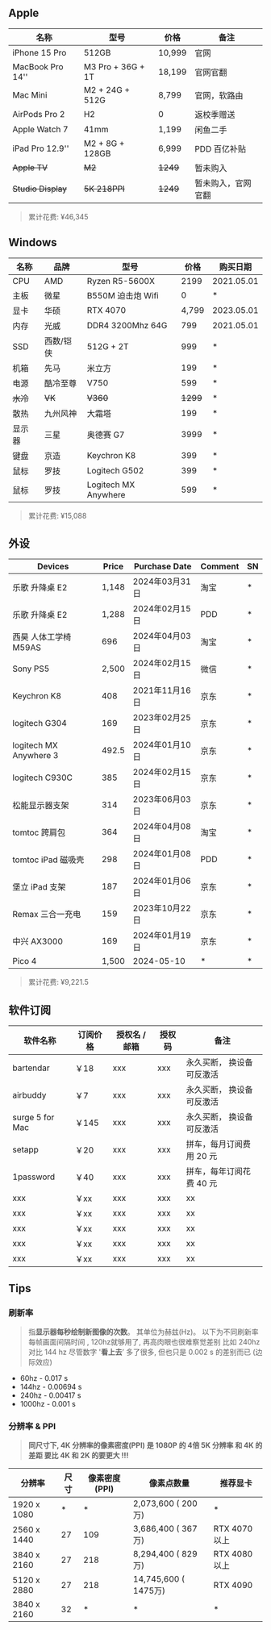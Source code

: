## Apple

| 名称 | 型号 | 价格 | 备注 |
| --- | --- | --- | --- |
| iPhone 15 Pro| 512GB | 10,999 | 官网 |
| MacBook Pro 14'' | M3 Pro + 36G + 1T | 18,199 | 官网官翻 |
| Mac Mini | M2 + 24G + 512G | 8,799 | 官网，软路由 |
| AirPods Pro 2 | H2 | 0 | 返校季赠送 |
| Apple Watch 7 | 41mm | 1,199 | 闲鱼二手 |
| iPad Pro 12.9''| M2 + 8G + 128GB | 6,999 | PDD 百亿补贴 |
| ~~Apple TV~~ | ~~M2~~ | ~~1249~~ | 暂未购入 |
| ~~Studio Display~~ | ~~5K 218PPI~~ | ~~1249~~ | 暂未购入，官网官翻 |

> 累计花费:  ¥46,345


## Windows

| 名称 | 品牌 | 型号 | 价格 | 购买日期 |
| --- | --- | --- | --- |--- |
| CPU | AMD |Ryzen R5-5600X | 2199 | 2021.05.01 |
| 主板 | 微星 |B550M 迫击炮 Wifi | 0 | * |
| 显卡 | 华硕 |RTX 4070 | 4,799 | 2023.05.01 |
| 内存 | 光威 | DDR4 3200Mhz 64G | 799 | 2021.05.01 |
| SSD | 西数/铠侠 | 512G + 2T | 999 | * |
| 机箱 | 先马 | 米立方 | 199 | * |
| 电源 | 酷冷至尊 | V750 | 599 | * |
| ~~水冷~~ | ~~VK~~ | ~~V360~~ | ~~1299~~ | * |
| 散热 | 九州风神 | 大霜塔 | 199 | * |
| 显示器 | 三星 |奥德赛 G7 | 3999 | * |
| 键盘 | 京造 | Keychron K8 | 399 | * |
| 鼠标 | 罗技 | Logitech G502 | 399 | * |
| 鼠标 | 罗技 | Logitech MX Anywhere | 599 | * |

> 累计花费:  ¥15,088

## 外设

| Devices | Price | Purchase Date | Comment | SN |
| --- | --- | --- | --- | --- |
| 乐歌 升降桌 E2 | 1,148 | 2024年03月31日 | 淘宝 |*|
| 乐歌 升降桌 E2 | 1,288 | 2024年02月15日 | PDD |*|
| 西昊 人体工学椅 M59AS | 696 | 2024年04月03日 | 淘宝 |*|
| Sony PS5 | 2,500 | 2024年02月15日 | 微信 |*|
| Keychron K8 | 408 | 2021年11月16日 | 京东 |*|
| logitech G304 | 169 | 2023年02月25日 | 京东 |*|
| logitech MX Anywhere 3 | 492.5 | 2024年01月10日 | 京东 |*|
| logitech C930C | 385 | 2024年02月15日 | 京东 |*|
| 松能显示器支架 | 314 | 2023年06月03日 | 京东 |*|
| tomtoc 跨肩包 | 364 | 2024年04月08日 | 淘宝 |*|
| tomtoc iPad 磁吸壳 | 298 | 2024年01月08日 | PDD |*|
| 堡立 iPad 支架 | 187 | 2024年01月06日 | 京东 |*|
| Remax 三合一充电 | 159 | 2023年10月22日 | 京东 |*|
| 中兴 AX3000 | 169 | 2024年01月19日 | 京东 |*|
| Pico 4 | 1,500 | 2024-05-10 |*|*|

> 累计花费:  ¥9,221.5

<!-- | 麦克风 | Blue Yeti | 799 | 无 | -->

## 软件订阅

| 软件名称 | 订阅价格 | 授权名 / 邮箱 | 授权码 | 备注 |
| --- | --- | --- | --- | --- |
| bartendar | ￥18 | xxx | xxx | 永久买断， 换设备可反激活 |
| airbuddy | ￥7 | xxx | xxx | 永久买断， 换设备可反激活 |
| surge 5 for Mac | ￥145  | xxx | xxx |永久买断， 换设备可反激活 |
| setapp | ￥20  | xxx | xxx | 拼车，每月订阅费用 20 元 |
| 1password | ￥40 | xxx | xxx | 拼车，每年订阅花费 40 元 |
| xxx | ￥xx | xxx | xxx | xx |
| xxx | ￥xx | xxx | xxx | xx |
| xxx | ￥xx | xxx | xxx | xx |
| xxx | ￥xx | xxx | xxx | xx |
| xxx | ￥xx | xxx | xxx | xx |

## Tips

### 刷新率
> 指**显示器每秒绘制新图像的次数**。 其单位为赫兹(Hz)。                                                                          以下为不同刷新率每帧画面间隔时间 , 120hz就够用了, 再高肉眼也很难察觉差别                                      比如 240hz 对比 144 hz 尽管数字 '**看上去**’ 多了很多, 但也只是 0.002 s 的差别而已 (边际效应)
> 
- 60hz - 0.017 s
- 144hz - 0.00694 s
- 240hz - 0.00417 s
- 1000hz - 0.001 s



### 分辨率 & PPI

> **同尺寸下, 4K 分辨率的像素密度(PPI) 是 1080P 的 4倍                                                                   5K 分辨率 和 4K 的 差距 要比 4K 和 2K 的要更大 !!!**
> 

| 分辨率 | 尺寸 | 像素密度 (PPI) | 像素点数量 | 推荐显卡 |
| --- | --- | --- | --- | --- |
| 1920 x 1080 | * | * | 2,073,600 ( 200万) | * |
| 2560 x 1440 | 27 | 109 | 3,686,400 ( 367万) | RTX 4070 以上 |
| 3840 x 2160 | 27 | 218 | 8,294,400 ( 829万) | RTX 4080 以上 |
| 5120 x 2880 | 27 | 218 | 14,745,600 ( 1475万) | RTX 4090 |
| 3840 x 2160 | 32 | * | * | * |
